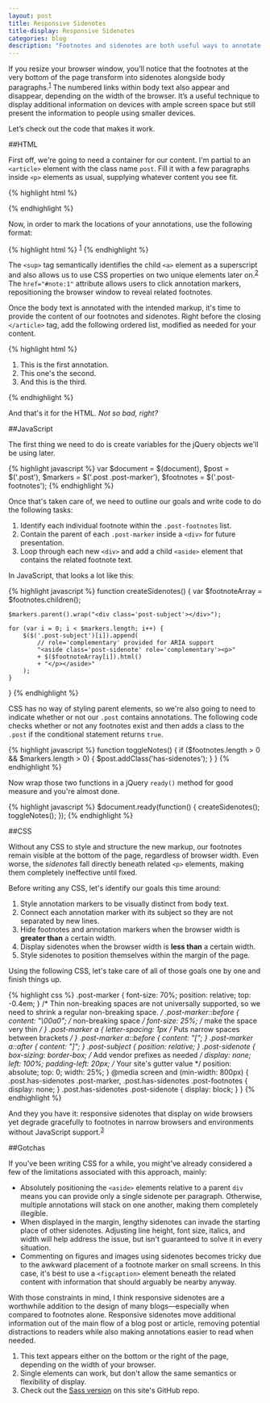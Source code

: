 ```yaml
---
layout: post
title: Responsive Sidenotes
title-display: Responsive Sidenotes
categories: blog
description: "Footnotes and sidenotes are both useful ways to annotate online blog posts and articles. With the help of responsive design, it's now possible to use both approaches at the same time."
---
```


<span class="post-intro">If you resize your browser window</span>, you’ll notice that the footnotes at the very bottom of the page transform into sidenotes alongside body paragraphs.<sup class="post-marker"><a href="#note:1">1</a></sup> The numbered links within body text also appear and disappear, depending on the width of the browser. It’s a useful technique to display additional information on devices with ample screen space but still present the information to people using smaller devices.

Let’s check out the code that makes it work.


##HTML

First off, we're going to need a container for our content. I'm partial to an `<article>` element with the class name `post`. Fill it with a few paragraphs inside `<p>` elements as usual, supplying whatever content you see fit.

{% highlight html %}
<article class="post">
  <p><!-- paragraph text--></p>
  <p><!-- some more text--></p>
  <p><!-- yet even more text--></p>
</article>
{% endhighlight %}

Now, in order to mark the locations of your annotations, use the following format:

{% highlight html %}
<sup class="post-marker"><a href="#note:1">1</a></sup>
{% endhighlight %}

The `<sup>` tag semantically identifies the child `<a>` element as a superscript and also allows us to use <abbr>CSS</abbr> properties on two unique elements later on.<sup class="post-marker"><a href="#note:2">2</a></sup> The `href="#note:1"` attribute allows users to click annotation markers, repositioning the browser window to reveal related footnotes.

Once the body text is annotated with the intended markup, it's time to provide the content of our footnotes and sidenotes. Right before the closing `</article>` tag, add the following ordered list, modified as needed for your content.

{% highlight html %}
<ol class="post-footnotes">
  <li id="note:1">This is the first annotation.</li>
  <li id="note:2">This one's the second.</li>
  <li id="note:3">And this is the third.</li>
</ol>
{% endhighlight %}

And that's it for the <abbr>HTML</abbr>. *Not so bad, right?*


##JavaScript

The first thing we need to do is create variables for the jQuery objects we'll be using later.

{% highlight javascript %}
var $document = $(document),
    $post = $('.post'),
    $markers = $('.post .post-marker'),
    $footnotes = $('.post-footnotes');
{% endhighlight %}

Once that's taken care of, we need to outline our goals and write code to do the following tasks:

1. Identify each individual footnote within the `.post-footnotes` list.
2. Contain the parent of each `.post-marker` inside a `<div>` for future presentation.
3. Loop through each new `<div>` and add a child `<aside>` element that contains the related footnote text.

In JavaScript, that looks a lot like this:

{% highlight javascript %}
function createSidenotes() {
    var $footnoteArray = $footnotes.children();

    $markers.parent().wrap("<div class='post-subject'></div>");

    for (var i = 0; i < $markers.length; i++) {
        $($('.post-subject')[i]).append(
            // role='complementary' provided for ARIA support
            "<aside class='post-sidenote' role='complementary'><p>"
            + $($footnoteArray[i]).html()
            + "</p></aside>"
        );
    }
}
{% endhighlight %}

<abbr>CSS</abbr> has no way of styling parent elements, so we're also going to need to indicate whether or not our `.post` contains annotations. The following code checks whether or not any footnotes exist and then adds a class to the `.post` if the conditional statement returns `true`.

{% highlight javascript %}
function toggleNotes() {
    if ($footnotes.length > 0 && $markers.length > 0) {
        $post.addClass('has-sidenotes');
    }
}
{% endhighlight %}

Now wrap those two functions in a jQuery `ready()` method for good measure and you're almost done.

{% highlight javascript %}
$document.ready(function() {
    createSidenotes();
    toggleNotes();
});
{% endhighlight %}


##CSS

Without any <abbr>CSS</abbr> to style and structure the new markup, our footnotes remain visible at the bottom of the page, regardless of browser width. Even worse, the *sidenotes* fall directly beneath related `<p>` elements, making them completely ineffective until fixed.

Before writing any <abbr>CSS</abbr>, let's identify our goals this time around:

1. Style annotation markers to be visually distinct from body text.
2. Connect each annotation marker with its subject so they are not separated by new lines.
3. Hide footnotes and annotation markers when the browser width is **greater than** a certain width.
4. Display sidenotes when the browser width is **less than** a certain width.
5. Style sidenotes to position themselves within the margin of the page.

Using the following <abbr>CSS</abbr>, let's take care of all of those goals one by one and finish things up.

{% highlight css %}
.post-marker {
  font-size: 70%;
  position: relative;
  top: -0.4em;
}
/* Thin non-breaking spaces are not universally supported,
   so we need to shrink a regular non-breaking space. */
.post-marker::before {
  content: "\00a0"; /* non-breaking space */
  font-size: 25%; /* make the space very thin */
}
.post-marker a {
  letter-spacing: 1px /* Puts narrow spaces between brackets */
}
.post-marker a::before {
  content: "[";
}
.post-marker a::after {
  content: "]";
}
.post-subject {
  position: relative;
}
.post-sidenote {
  box-sizing: border-box; /* Add vendor prefixes as needed */
  display: none;
  left: 100%;
  padding-left: 20px; /* Your site's gutter value */
  position: absolute;
  top: 0;
  width: 25%;
}
@media screen and (min-width: 800px) {
  .post.has-sidenotes .post-marker,
  .post.has-sidenotes .post-footnotes {
    display: none;
  }
  .post.has-sidenotes .post-sidenote {
    display: block;
  }
}
{% endhighlight %}

And they you have it: responsive sidenotes that display on wide browsers yet degrade gracefully to footnotes in narrow browsers and environments without JavaScript support.<sup class="post-marker"><a href="#note:3">3</a></sup>

##Gotchas

If you've been writing <abbr>CSS</abbr> for a while, you might've already considered a few of the limitations associated with this approach, mainly:

* Absolutely positioning the `<aside>` elements relative to a parent `div` means you can provide only a single sidenote per paragraph. Otherwise, multiple annotations will stack on one another, making them completely illegible.
* When displayed in the margin, lengthy sidenotes can invade the starting place of other sidenotes. Adjusting line height, font size, italics, and width will help address the issue, but isn't guaranteed to solve it in every situation.
* Commenting on figures and images using sidenotes becomes tricky due to the awkward placement of a footnote marker on small screens. In this case, it's best to use a `<figcaption>` element beneath the related content with information that should arguably be nearby anyway.

With those constraints in mind, I think responsive sidenotes are a worthwhile addition to the design of many blogs—especially when compared to footnotes alone. Responsive sidenotes move additional information out of the main flow of a blog post or article, removing potential distractions to readers while also making annotations easier to read when needed.

<ol class="post-footnotes">
  <li id="note:1">This text appears either on the bottom or the right of the page, depending on the width of your browser.</li>
	<li id="note:2">Single elements can work, but don't allow the same semantics or flexibility of display.</li>
  <li id="note:3">Check out the <a href="https://github.com/johndjameson/johndjameson.com/blob/master/sass/modules/_post.sass">Sass version</a> on this site's GitHub repo. </li>
</ol>
